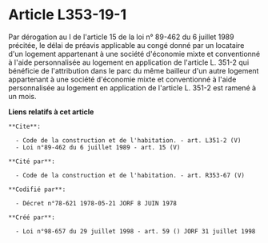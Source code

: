 # Article L353-19-1

Par dérogation au I de l'article 15 de la loi n° 89-462 du 6 juillet 1989 précitée, le délai de préavis applicable au congé
donné par un locataire d'un logement appartenant à une société d'économie mixte et conventionné à l'aide personnalisée au
logement en application de l'article L. 351-2 qui bénéficie de l'attribution dans le parc du même bailleur d'un autre
logement appartenant à une société d'économie mixte et conventionné à l'aide personnalisée au logement en application de
l'article L. 351-2 est ramené à un mois.

**Liens relatifs à cet article**

	**Cite**:

	  - Code de la construction et de l'habitation. - art. L351-2 (V)
	  - Loi n°89-462 du 6 juillet 1989 - art. 15 (V)

	**Cité par**:

	  - Code de la construction et de l'habitation. - art. R353-67 (V)

	**Codifié par**:

	  - Décret n°78-621 1978-05-21 JORF 8 JUIN 1978

	**Créé par**:

	  - Loi n°98-657 du 29 juillet 1998 - art. 59 () JORF 31 juillet 1998
